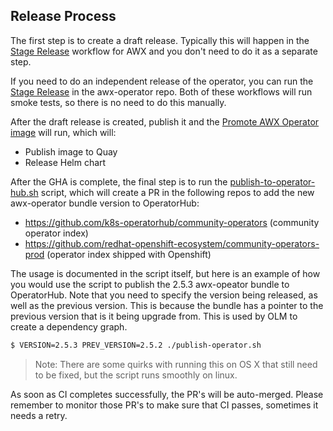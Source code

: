 ## Release Process

The first step is to create a draft release. Typically this will happen in the [Stage Release](https://github.com/ansible/awx/blob/devel/.github/workflows/stage.yml) workflow for AWX and you don't need to do it as a separate step.

If you need to do an independent release of the operator, you can run the [Stage Release](https://github.com/ansible/awx-operator/blob/devel/.github/workflows/stage.yml) in the awx-operator repo. Both of these workflows will run smoke tests, so there is no need to do this manually.

After the draft release is created, publish it and the [Promote AWX Operator image](https://github.com/ansible/awx-operator/blob/devel/.github/workflows/promote.yaml) will run, which will:

- Publish image to Quay
- Release Helm chart

After the GHA is complete, the final step is to run the [publish-to-operator-hub.sh](https://github.com/ansible/awx-operator/blob/devel/hack/publish-to-operator-hub.sh) script, which will create a PR in the following repos to add the new awx-operator bundle version to OperatorHub:
* https://github.com/k8s-operatorhub/community-operators (community operator index)
* https://github.com/redhat-openshift-ecosystem/community-operators-prod (operator index shipped with Openshift)

The usage is documented in the script itself, but here is an example of how you would use the script to publish the 2.5.3 awx-opeator bundle to OperatorHub.
Note that you need to specify the version being released, as well as the previous version. This is because the bundle has a pointer to the previous version that is it being upgrade from. This is used by OLM to create a dependency graph.

```bash
$ VERSION=2.5.3 PREV_VERSION=2.5.2 ./publish-operator.sh
```

> Note: There are some quirks with running this on OS X that still need to be fixed, but the script runs smoothly on linux.

As soon as CI completes successfully, the PR's will be auto-merged. Please remember to monitor those PR's to make sure that CI passes, sometimes it needs a retry.
